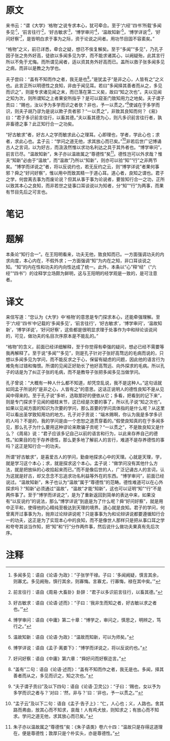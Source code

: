 # 原文
来书云：“谓《大学》‘格物’之说专求本心，犹可牵合。至于‘六经’‘四书’所载‘多闻多见’[^1]，‘前言往行’[^2]，‘好古敏求’[^3]，‘博学审问’[^4]，‘温故知新’[^5]，‘博学详说’[^6]，‘好问好察’[^7]，是皆明白求于事为之际，资于论说之间者。用功节目固不容紊矣。”

“格物”之义，前已详悉，牵合之疑，想已不俟复解矣。至于“多闻”“多见”，乃孔子因子张之务外好高，徒欲以多闻多见为学，而不能求诸其心，以阙疑殆，此其言行所以不免于尤悔。而所谓见闻者，适以资其务外好高而已。盖所以救子张多闻多见之病，而非以是教之为学也。

夫子尝曰：“盖有不知而作之者，我无是也[^8]。”是犹孟子“是非之心，人皆有之”之义也。此言正所以明德性之良知，非由于闻见耳。若曰“多闻择其善者而从之，多见而识之”，则是专求诸见闻之末，而已落在第二义矣，故曰“知之次也”。夫以见闻之知为次，则所谓知之上者果安所指乎？是可以窥圣门致知用力之地矣。夫子谓子贡曰：“赐也，汝以予为多学而识之者欤？非也，予一以贯之。”[^9]使诚在于多学而识，则夫子胡乃谬为是说以欺子贡者邪？“一以贯之”，非致其良知而何？《易》曰：“君子多识前言往行，以畜其德。”夫以畜其德为心，则凡多识前言往行者，孰非畜德之事？此正知行合一之功矣。

“好古敏求”者，好古人之学而敏求此心之理耳。心即理也，学者，学此心也；求者，求此心也。孟子云：“学问之道无他，求其放心而已矣。”[^10]非若后世广记博诵古人之言词，以为好古，而汲汲然惟以求功名利达之具于其外者也。“博学审问”，前言已尽。“温故知新”，朱子亦以温故属之“尊德性”矣[^11]。德性岂可以外求哉？惟夫“知新”必由于“温故”，而“温故”乃所以“知新”，则亦可以验“知”“行”之非两节矣。“博学而详说之”者，将以反说约也，若无反约之云，则“博学详说”者果何事邪？舜之“好问好察”，惟以用中而致其精一于道心耳。道心者，良知之谓也。君子之学，何尝离去事为而废论说？但其从事于事为论说者，要皆知行合一之功，正所以致其本心之良知，而非若世之徒事口耳谈说以为知者，分“知”“行”为两事，而果有节目先后之可言也。
# 笔记

# 题解
本条论“知行合一”。在王阳明看来，功夫无他，致良知而已。一方面强调功夫的内求向度，本心内在，不假外求；一方面强调“知”为内在之知，非口耳谈说之知。“知”的内在性和功夫的内向性达成了统一。此外，本条以“心”释“经”（“六经”“四书”）的诠释学立场颇为鲜明，这与王阳明的经学观是一致的，是可注意者。
# 译文
来信写道：“您认为《大学》中‘格物’的意思是专门探求本心，还能牵强理解。至于‘六经’‘四书’中记载的‘多闻多见’，‘前言往行’，‘好古敏求’，‘博学审问’，‘温故知新’，‘博学详说’，‘好问好察’，这些都是很明显求理于处事作为中和辩论谈说间的，可见，做功夫的名目次序原本是不能乱的。”

“格物”的含义，前面已经详细解释，至于你觉得有牵强的疑问，想必已经不需要等我再解释了。至于说“多闻”“多见”，则是孔子针对子张好高骛远的毛病而说的，只想以多闻多见为学问，而不能反求之于心，保留有疑虑的问题，因此他的语言行为难免有过错和悔恨。所谓的见闻正好助长了他好高骛远、向外探求的毛病。所以孔子的话是为了纠正子张的毛病，而不是教导子张把多闻多见当做学问。

孔子曾说：“大概有一种人什么都不知道，却凭空乱说，我不是这种人。”这句话就如同孟子所说的“是非之心，人皆有之”的意思。这话正说明人的德性良知不是从见闻中得来的。至于孔子说“多听，选取那好的便依从它；多看，把看到的记下来”，则是专门探求于见闻的细枝末节，这已经是次要的事了，所以孔子说“知之次也”。如果以见闻方面的知识为次要的学问，那么首要的学问具体指的是什么呢？从这里可以看出圣学致知用功的地方。孔子对子贡说：“端木赐啊，你认为我是多学多识的人吗？不是的，我的学问是由一个忠恕之道贯穿着的。”假使良知真的在于多闻多见，那么孔子为什么要用这种谬论来欺骗子贡呢？“一以贯之”，不是致良知又是什么？《周易》说：“君子应该多记自己以前的语言和行为，以此来存养自己的德性。”如果目的在于存养德性，那么更多地了解前人的言行，难道不是存养德性的事吗？这正是知行合一的功夫。

所谓“好古敏求”，是喜爱古人的学问，勤奋地探求心中的天理。心就是天理，学，就是学习这个本心；求，就是探求这个本心。孟子说：“做学问没有其他什么方法，就是把放纵的心收拾起来而已。”而不是像后世的人，广泛记诵古人的言词，认为这就是好古，却又念念不忘追求功名利益等外在的东西。“博学审问”，前面已经说过。“温故知新”，朱子也认为“温故”属于“尊德性”的范畴。德性难道可以在心外探求吗？“知新”必须通过“温故”，“温故”才能“知新”，这也可以证明“知”“行”不是两件事了。至于“博学而详说之”，是为了重新返回到简单的表达中来，如果没有“以反说约”的说法，那么“博学详说”到底是为了什么呢？舜“好问好察”，就是用中正平和，使得他的心精纯至极达到天理的境界。道心就是良知。君子的学问，何曾离开过事事为为，抛弃过论辩讲说呢？只是事事为为和论辩讲说都要遵循知行合一的功夫，这正是为了实现本心中的良知，而不是像世人那样只是把从事口耳之学和夸夸其谈当作知，把“知”和“行”分作两件事，然后说什么做功夫果真有先后次序。
# 注释

[^1]: 多闻多见：语自《论语·为政》：“子张学干禄。子曰：‘多闻阙疑，慎言其余，则寡尤。多见阙殆，慎行其余，则寡悔。言寡尤，行寡悔，禄在其中矣。’”
[^2]: 前言往行：语自《周易·大畜卦》卦辞：“君子以多识前言往行，以畜其德。”
[^3]: 好古敏求：语自《论语·述而》：“子曰：‘我非生而知之者，好古敏以求之者也。’”
[^4]: 博学审问：语自《中庸》第二十章：“博学之，审问之，慎思之，明辨之，笃行之。”
[^5]: 温故知新：语自《论语·为政》：“温故而知新，可以为师矣。”
[^6]: 博学详说：语自《孟子·离娄下》：“博学而详说之，将以反说约也。”
[^7]: 好问好察：语自《中庸》第六章：“舜好问而好察迩言。”
[^8]: “盖有”二句：语自《论语·述而》：“盖有不知而作之者，我无是也。多闻，择其善者而从之，多见而识之，知之次也。”
[^9]: “夫子谓子贡曰”及以下四句：语自《论语·卫灵公》：“子曰：‘赐也，女以予为多学而识之者与？’对曰：‘然，非与？’曰：‘非也，予一以贯之。’”
[^10]: “孟子云”及以下二句：语自《孟子·告子上》：“仁，人心也；义，人路也。舍其路而弗由，放其心而不知求，哀哉！人有鸡犬放，则知求之；有放心而不知求。学问之道无他，求其放心而已矣。”
[^11]: 朱子亦以温故属之“尊德性”矣：《朱子语类》卷六十四：“温故只是存得这道理在，便是尊德性；敦厚只是个朴实头，亦是尊德性。”